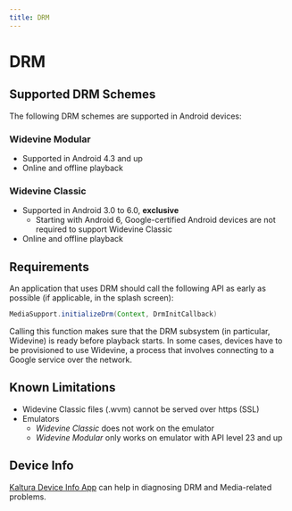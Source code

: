 ```yaml
---
title: DRM
---
```


# DRM

## Supported DRM Schemes

The following DRM schemes are supported in Android devices:

### Widevine Modular  

* Supported in Android 4.3 and up
* Online and offline playback

### Widevine Classic  

* Supported in Android 3.0 to 6.0, **exclusive**
    * Starting with Android 6, Google-certified Android devices are not required to support Widevine Classic
* Online and offline playback

## Requirements

An application that uses DRM should call the following API as early as possible (if applicable, in the splash screen):

```java
MediaSupport.initializeDrm(Context, DrmInitCallback)
```

Calling this function makes sure that the DRM subsystem (in particular, Widevine) is ready before playback starts. In some cases, devices 
have to be provisioned to use Widevine, a process that involves connecting to a Google service over the network.

## Known Limitations  

* Widevine Classic files (.wvm) cannot be served over https (SSL)
* Emulators
	* *Widevine Classic* does not work on the emulator
	* *Widevine Modular* only works on emulator with API level 23 and up

## Device Info

[Kaltura Device Info App](https://play.google.com/store/apps/details?id=com.kaltura.kalturadeviceinfo) can help in diagnosing DRM and Media-related problems.

